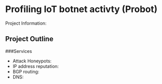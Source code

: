 # Profiling IoT botnet activty (Probot)
Project Information:
## Project Outline
###Services
- Attack Honeypots:
- IP address reputation:
- BGP routing:
- DNS:
